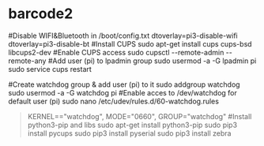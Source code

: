 # barcode2
#Disable WIFI&Bluetooth in /boot/config.txt
dtoverlay=pi3-disable-wifi
dtoverlay=pi3-disable-bt
#Install CUPS
sudo apt-get install cups cups-bsd libcups2-dev
#Enable CUPS access
sudo cupsctl --remote-admin --remote-any
#Add user (pi) to lpadmin group
sudo usermod -a -G lpadmin pi
sudo service cups restart

#Create watchdog group & add user (pi) to it
sudo addgroup watchdog
sudo usermod -a -G watchdog pi
#Enable acces to /dev/watchdog for default user (pi)
sudo nano /etc/udev/rules.d/60-watchdog.rules
>KERNEL=="watchdog", MODE="0660", GROUP="watchdog"
#Install python3-pip and libs
sudo apt-get install python3-pip
sudo pip3 install pycups
sudo pip3 install pyserial
sudo pip3 install zebra
